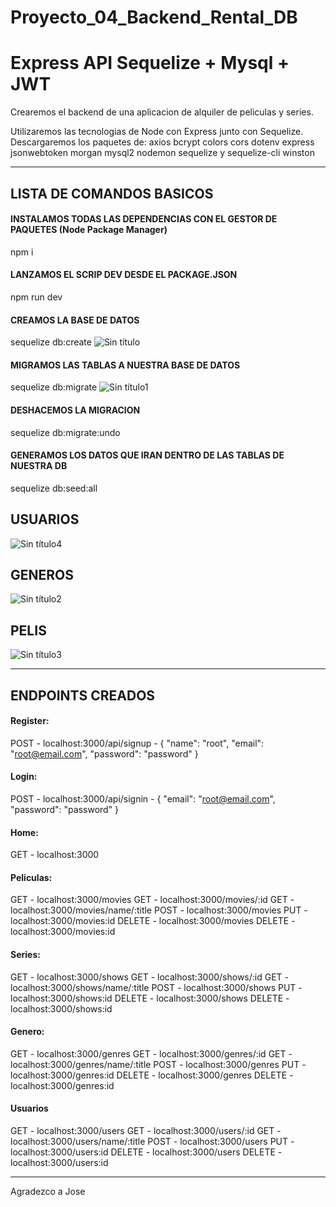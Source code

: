 # Proyecto_04_Backend_Rental_DB
# Express API Sequelize + Mysql + JWT

Crearemos el backend de una aplicacion de alquiler de peliculas y series.

Utilizaremos las tecnologias de Node con Express junto con Sequelize.
Descargaremos los paquetes de:
  axios
  bcrypt
  colors
  cors
  dotenv
  express
  jsonwebtoken
  morgan
  mysql2
  nodemon
  sequelize y sequelize-cli
  winston
 
-------------------------------------------------------------------------------------------------------
## LISTA DE COMANDOS BASICOS ##


#### INSTALAMOS TODAS LAS DEPENDENCIAS CON EL GESTOR DE PAQUETES (Node Package Manager)
npm i

#### LANZAMOS EL SCRIP DEV DESDE EL PACKAGE.JSON
npm run dev

#### CREAMOS LA BASE DE DATOS
sequelize db:create
![Sin título](https://user-images.githubusercontent.com/109986640/202918812-132861b1-bdf5-4c23-8d3b-d8bff6ebc34e.png)

#### MIGRAMOS LAS TABLAS A NUESTRA BASE DE DATOS
sequelize db:migrate
![Sin título1](https://user-images.githubusercontent.com/109986640/202918827-728ae7f1-0cb6-43f0-8173-4c73e4570871.png)

#### DESHACEMOS LA MIGRACION
sequelize db:migrate:undo

#### GENERAMOS LOS DATOS QUE IRAN DENTRO DE LAS TABLAS DE NUESTRA DB
sequelize db:seed:all

## USUARIOS ##
![Sin título4](https://user-images.githubusercontent.com/109986640/202918850-720fbc66-e7da-4ee8-b6c9-def022875df2.png)

## GENEROS ##
![Sin título2](https://user-images.githubusercontent.com/109986640/202918840-52244494-1754-4feb-a2ec-140cf436bb33.png)

## PELIS ##
![Sin título3](https://user-images.githubusercontent.com/109986640/202918889-b6bab092-c0f7-498d-bf81-b9800a039224.png)


-------------------------------------------------------------------------------------------------------

## ENDPOINTS CREADOS ##


#### Register:
POST - localhost:3000/api/signup - { "name": "root", "email": "root@email.com",  "password": "password" }

#### Login:
POST - localhost:3000/api/signin - { "email": "root@email.com",  "password": "password" }

#### Home:
GET - localhost:3000

#### Peliculas:
GET - localhost:3000/movies
GET - localhost:3000/movies/:id
GET - localhost:3000/movies/name/:title
POST - localhost:3000/movies
PUT - localhost:3000/movies:id
DELETE - localhost:3000/movies
DELETE - localhost:3000/movies:id

#### Series:
GET - localhost:3000/shows
GET - localhost:3000/shows/:id
GET - localhost:3000/shows/name/:title
POST - localhost:3000/shows
PUT - localhost:3000/shows:id
DELETE - localhost:3000/shows
DELETE - localhost:3000/shows:id

#### Genero:
GET - localhost:3000/genres
GET - localhost:3000/genres/:id
GET - localhost:3000/genres/name/:title
POST - localhost:3000/genres
PUT - localhost:3000/genres:id
DELETE - localhost:3000/genres
DELETE - localhost:3000/genres:id

#### Usuarios
GET - localhost:3000/users
GET - localhost:3000/users/:id
GET - localhost:3000/users/name/:title
POST - localhost:3000/users
PUT - localhost:3000/users:id
DELETE - localhost:3000/users
DELETE - localhost:3000/users:id

-------------------------------------------------------------------------------------------------------

Agradezco a Jose
